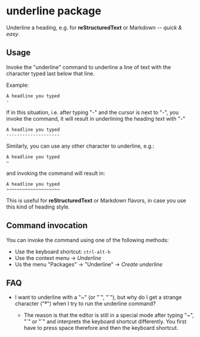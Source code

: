 # underline package

Underline a heading, e.g. for **reStructuredText** or Markdown -- *quick & easy*.

## Usage

Invoke the "underline" command to underline a line of text with the character typed last below that line.

Example:

```
A headline you typed
-
```

If in this situation, i.e. after typing "-" and the cursor is next to "-", you invoke the command, it will result in underlining the heading text with "-"

```
A headline you typed
--------------------
```

Similarly, you can use any other character to underline, e.g.:

```
A headline you typed
~
```

and invoking the command will result in:

```
A headline you typed
~~~~~~~~~~~~~~~~~~~~
```

This is useful for **reStructuredText** or Markdown flavors, in case you use this kind of heading style.

## Command invocation

You can invoke the command using one of the following methods:

* Use the keyboard shortcut: ```ctrl-alt-h```
* Use the context menu -> *Underline*
* Us the menu "Packages" -> "Underline" -> *Create underline*


## FAQ

- I want to underline with a "~" (or "´", "`"), but why do I get a strange character ("ª") when I try to run the underline command?

  - The reason is that the editor is still in a special mode after typing "~", "´" or "`" and interprets the keyboard shortcut differently. You first have to press space therefore and then the keyboard shortcut.
